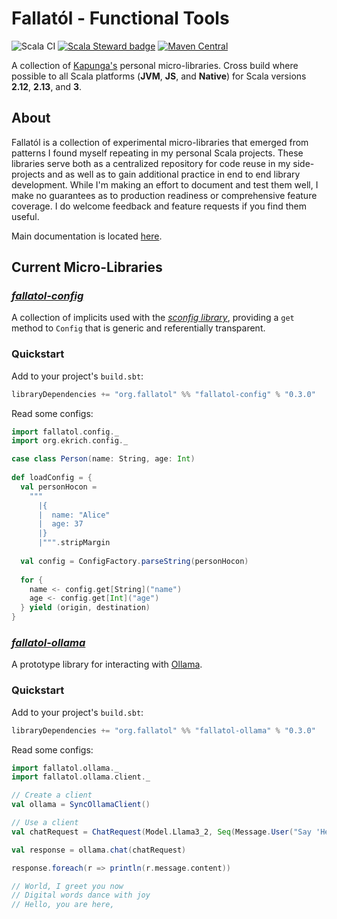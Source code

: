 # Fallatól - Functional Tools

![Scala CI](https://github.com/kapunga/fallatol/workflows/Scala%20CI/badge.svg)
[![Scala Steward badge](https://img.shields.io/badge/Scala_Steward-helping-blue.svg?style=flat&logo=data:image/png;base64,iVBORw0KGgoAAAANSUhEUgAAAA4AAAAQCAMAAAARSr4IAAAAVFBMVEUAAACHjojlOy5NWlrKzcYRKjGFjIbp293YycuLa3pYY2LSqql4f3pCUFTgSjNodYRmcXUsPD/NTTbjRS+2jomhgnzNc223cGvZS0HaSD0XLjbaSjElhIr+AAAAAXRSTlMAQObYZgAAAHlJREFUCNdNyosOwyAIhWHAQS1Vt7a77/3fcxxdmv0xwmckutAR1nkm4ggbyEcg/wWmlGLDAA3oL50xi6fk5ffZ3E2E3QfZDCcCN2YtbEWZt+Drc6u6rlqv7Uk0LdKqqr5rk2UCRXOk0vmQKGfc94nOJyQjouF9H/wCc9gECEYfONoAAAAASUVORK5CYII=)](https://scala-steward.org)
[![Maven Central](https://img.shields.io/maven-central/v/org.kapunga/fallatol-config_2.13.svg)](https://maven-badges.herokuapp.com/maven-central/org.kapunga/fallatol-config_2.13)

A collection of [Kapunga's](https://github.com/kapunga) personal micro-libraries. Cross build where possible to all
Scala platforms (**JVM**, **JS**, and **Native**) for Scala versions **2.12**, **2.13**, and **3**.

## About

Fallatól is a collection of experimental micro-libraries that emerged from patterns I found myself repeating in my
personal Scala projects. These libraries serve both as a centralized repository for code reuse in my side-projects
and as well as to gain additional practice in end to end library development. While I'm making an effort to document
and test them well, I make no guarantees as to production readiness or comprehensive feature coverage. I do welcome
feedback and feature requests if you find them useful.

Main documentation is located [here](https://fallatol.kapunga.org).

## Current Micro-Libraries

### [_fallatol-config_](https://fallatol.kapunga.org/config.html) 

A collection of implicits used with the [_sconfig library_](https://github.com/ekrich/sconfig/), providing a `get`
method to `Config` that is generic and referentially transparent.

### Quickstart

Add to your project's `build.sbt`:
```sbt
libraryDependencies += "org.fallatol" %% "fallatol-config" % "0.3.0"
```
Read some configs:
```scala
import fallatol.config._
import org.ekrich.config._

case class Person(name: String, age: Int)
    
def loadConfig = {
  val personHocon =
    """
      |{
      |  name: "Alice"
      |  age: 37
      |}
      |""".stripMargin
      
  val config = ConfigFactory.parseString(personHocon)
  
  for {
    name <- config.get[String]("name")
    age <- config.get[Int]("age")
  } yield (origin, destination)
}
```

### [_fallatol-ollama_](https://fallatol.kapunga.org/ollama.html)

A prototype library for interacting with [Ollama](https://ollama.com/).

### Quickstart

Add to your project's `build.sbt`:
```sbt
libraryDependencies += "org.fallatol" %% "fallatol-ollama" % "0.3.0"
```

Read some configs:
```scala
import fallatol.ollama._
import fallatol.ollama.client._

// Create a client
val ollama = SyncOllamaClient()

// Use a client
val chatRequest = ChatRequest(Model.Llama3_2, Seq(Message.User("Say 'Hello World' but as a haiku.")))

val response = ollama.chat(chatRequest)

response.foreach(r => println(r.message.content))

// World, I greet you now
// Digital words dance with joy
// Hello, you are here,
```